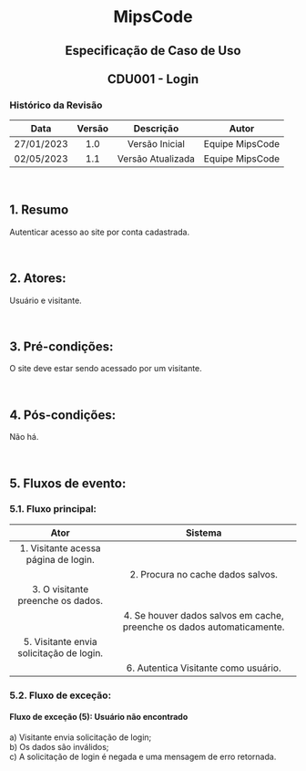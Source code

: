 # <p align="center"> MipsCode </p>


## <p align="center"> Especificação de Caso de Uso <br><br> CDU001 - Login </p> 

### Histórico da Revisão 

| Data | Versão | Descrição | Autor |
| :-----: | :-----: | :-----: | :-----: |
| 27/01/2023 | 1.0 | Versão Inicial | Equipe MipsCode |
| 02/05/2023 | 1.1 | Versão Atualizada | Equipe MipsCode |

<br>

## 1. Resumo
Autenticar acesso ao site por conta cadastrada.

<br>

## 2. Atores: 
Usuário e visitante.

<br>

## 3. Pré-condições:
O site deve estar sendo acessado por um visitante.

<br>

## 4. Pós-condições: 
Não há.

<br>

## 5. Fluxos de evento:
### 5.1. Fluxo principal:

| Ator | Sistema |
| :-----------------: | :-----------------: | 
| 1. Visitante acessa página de login. | |  
|  | 2. Procura no cache dados salvos. |
| 3. O visitante preenche os dados. | | 
|  | 4. Se houver dados salvos em cache, preenche os dados automaticamente. |
| 5. Visitante envia solicitação de login. | | 
|  | 6. Autentica Visitante como usuário. |

### 5.2. Fluxo de exceção:
#### Fluxo de exceção (5): Usuário não encontrado
a) Visitante envia solicitação de login; <br>
b) Os dados são inválidos;  <br>
c) A solicitação de login é negada e uma mensagem de erro retornada.
